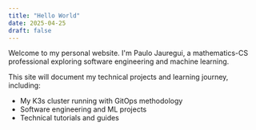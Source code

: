 ```yaml
---
title: "Hello World"
date: 2025-04-25
draft: false
---
```


Welcome to my personal website. I'm Paulo Jauregui, a mathematics-CS professional exploring software engineering and machine learning.

This site will document my technical projects and learning journey, including:

- My K3s cluster running with GitOps methodology
- Software engineering and ML projects
- Technical tutorials and guides
